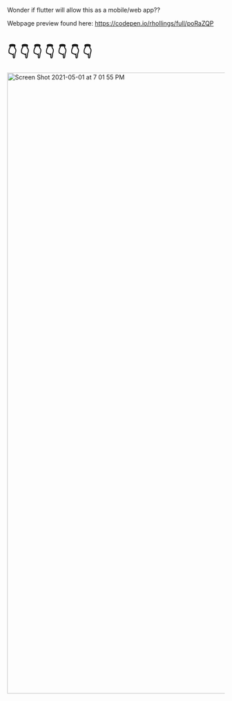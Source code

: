 Wonder if flutter will allow this as a mobile/web app??

Webpage preview found here: https://codepen.io/rhollings/full/poRaZQP

# 👇 👇 👇  👇 👇 👇 👇

<img width="1440" alt="Screen Shot 2021-05-01 at 7 01 55 PM" src="https://user-images.githubusercontent.com/75183667/116789608-edc45d80-aaaf-11eb-95e1-24ea9cc1ce4b.png">
